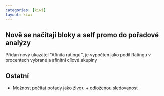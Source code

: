 ```yaml
---
categories: [kiwi]
layout: kiwi
---
```


## Nově se načítají bloky a self promo do pořadové analýzy
Přidán nový ukazatel "Afinita ratingu", je vypočten jako podíl Ratingu v procentech vybrané a afinitní cílové skupiny

## Ostatní
<ul>
<li>Možnost počítat pořady jako živou + odloženou sledovanost</li>
</ul>
